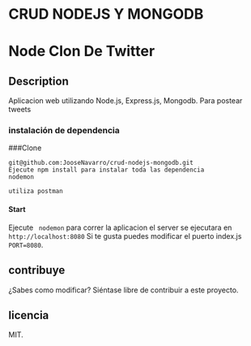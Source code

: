 # CRUD NODEJS Y MONGODB

# Node Clon De Twitter

## Description
Aplicacion web utilizando Node.js, Express.js, Mongodb. Para postear tweets
### instalación de dependencia 
###Clone
```
git@github.com:JooseNavarro/crud-nodejs-mongodb.git
Ejecute npm install para instalar toda las dependencia
nodemon

utiliza postman

```
#### Start

Ejecute ` nodemon` para correr la aplicacion el server se ejecutara en `http://localhost:8080` Si te gusta puedes modificar el puerto index.js `PORT=8080`.

## contribuye

¿Sabes como modificar? Siéntase libre de contribuir a este proyecto.

## licencia

MIT.
